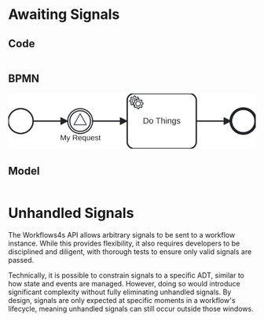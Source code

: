 # Awaiting Signals

## Code

```scala file=./main/scala/workflows4s/example/docs/HandleSignalExample.scala start=start_withoutError end=end_withoutError
```

## BPMN

![handle-signal.svg](/../../workflows4s-example/src/test/resources/docs/handle-signal.svg)

## Model

```json file=./test/resources/docs/handle-signal.json
```

# Unhandled Signals

The Workflows4s API allows arbitrary signals to be sent to a workflow instance. While this provides flexibility, it also
requires developers to be disciplined and diligent, with thorough tests to ensure only valid signals are passed.

Technically, it is possible to constrain signals to a specific ADT, similar to how state and
events are managed. However, doing so would introduce significant complexity without fully eliminating unhandled
signals. By design, signals are only expected at specific moments in a workflow's lifecycle, meaning unhandled signals
can still occur outside those windows.